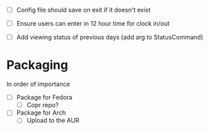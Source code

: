 - [ ] Config file should save on exit if it doesn't exist
- [ ] Ensure users can enter in 12 hour time for clock in/out
- [ ] Add viewing status of previous days (add arg to StatusCommand)


# Packaging
In order of importance
- [ ] Package for Fedora
  - [ ] Copr repo?
- [ ] Package for Arch
  - [ ] Upload to the AUR
